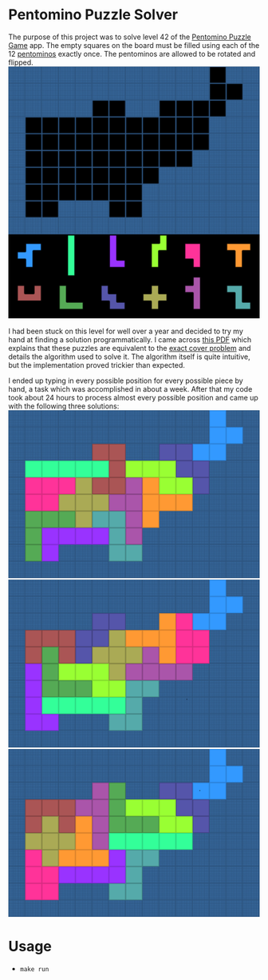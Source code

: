 # Pentomino Puzzle Solver
The purpose of this project was to solve level 42 of the [Pentomino Puzzle Game](https://play.google.com/store/apps/details?id=kr.junojeong.android.pentomino) app. The empty squares on the board must be filled using each of the 12 [pentominos](https://en.wikipedia.org/wiki/Pentomino) exactly once. The pentominos are allowed to be rotated and flipped.
![Puzzle](https://github.com/altayhunter/Pentomino-Puzzle-Solver/blob/master/puzzle.png)

I had been stuck on this level for well over a year and decided to try my hand at finding a solution programmatically. I came across [this PDF](http://www.cs.brandeis.edu/~storer/JimPuzzles/PACK/Pentominoes/LINKS/PentominoesNivasch.pdf) which explains that these puzzles are equivalent to the [exact cover problem](https://en.wikipedia.org/wiki/Exact_cover#Pentomino_tiling) and details the algorithm used to solve it. The algorithm itself is quite intuitive, but the implementation proved trickier than expected.

I ended up typing in every possible position for every possible piece by hand, a task which was accomplished in about a week. After that my code took about 24 hours to process almost every possible position and came up with the following three solutions:  
![First Solution](https://github.com/altayhunter/Pentomino-Puzzle-Solver/blob/master/solution1.png)
![Second Solution](https://github.com/altayhunter/Pentomino-Puzzle-Solver/blob/master/solution2.png)
![Third Solution](https://github.com/altayhunter/Pentomino-Puzzle-Solver/blob/master/solution3.png)

# Usage
* `make run`

